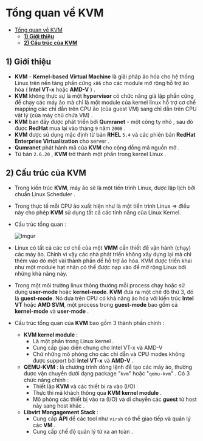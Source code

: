 # Tổng quan về KVM

- [Tổng quan về KVM](#tổng-quan-về-kvm)
  - [**1) Giới thiệu**](#1-giới-thiệu)
  - [**2) Cấu trúc của KVM**](#2-cấu-trúc-của-kvm)

## **1) Giới thiệu**
- **KVM** - **Kernel-based Virtual Machine** là giải pháp ảo hóa cho hệ thống Linux trên nền tảng phần cứng `x86` cho các module mở rộng hỗ trợ ảo hóa ( **Intel VT-x** hoặc **AMD-V** ) .
- **KVM** không thực sự là một **hypervisor** có chức năng giả lập phần cứng để chạy các máy ảo mà chỉ là một module của kernel linux hỗ trợ cơ chế mapping các chỉ dẫn trên CPU ảo (của guest VM) sang chỉ dẫn trên CPU vật lý (của máy chủ chứa VM) .
- **KVM** ban đầy được phát triển bởi **Qumranet** - một công ty nhỏ , sau đó được **RedHat** mua lại vào tháng `9` năm `2008` .
- **KVM** được sử dụng mặc định từ bản **RHEL** `5.4` và các phiên bản **RedHat Enterprise Virtualization** cho server .
- **Qumranet** phát hành mã của **KVM** cho cộng đồng mã nguồn mở .
- Từ bản `2.6.20` , **KVM** trở thành một phần trong kernel Linux .
## **2) Cấu trúc của KVM**
- Trong kiến trúc **KVM**, máy ảo sẽ là một tiến trình Linux, được lập lịch bởi chuẩn Linux Scheduler .
- Trong thực tế mỗi CPU ảo xuất hiện như là một tiến trình Linux => điều này cho phép **KVM** sử dụng tất cả các tính năng của Linux Kernel.
- Cấu trúc tổng quan :

    ![Imgur](https://i.imgur.com/r7P4kD3.png)

- Linux có tất cả các cơ chế của một **VMM** cần thiết để vận hành (chạy) các máy ảo. Chính vì vậy các nhà phát triển không xây dựng lại mà chỉ thêm vào đó một vài thành phần để hỗ trợ ảo hóa. KVM được triển khai như một module hạt nhân có thể được nạp vào để mở rộng Linux bởi những khả năng này.
- Trong một môi trường linux thông thường mỗi process chạy hoặc sử dụng **user-mode** hoặc **kernel-mode**. **KVM** đưa ra một chế độ thứ 3, đó là **guest-mode**. Nó dựa trên CPU có khả năng ảo hóa với kiến trúc **Intel VT** hoặc **AMD SVM**, một process trong **guest-mode** bao gồm cả **kernel-mode** và **user-mode** .
- Cấu trúc tổng quan của **KVM** bao gồm 3 thành phần chính :
    - **KVM kernel module** :
        - Là một phần trong Linux kernel .
        - Cung cấp giao diện chung cho Intel VT-x và AMD-V
        - Chứ những mô phỏng cho các chỉ dẫn và CPU modes không được support bởi **Intel VT-x** và **AMD-V** .
    - **QEMU-KVM** : là chương trình dòng lệnh để tạo các máy ảo, thường được vận chuyển dưới dạng package "`kvm`" hoặc "`qemu-kvm`" . Có 3 chức năng chính :
        - Thiết lập **KVM** và các thiết bị ra vào (I/O)
        - Thực thi mã khách thông qua **KVM kernel module** .
        - Mô phỏng các thiết bị vào ra (I/O) và di chuyển các **guest** từ host này sang host khác .
    - **Libvirt Mangagement Stack** :
        - Cung cấp **API** để các tool như `virsh` có thể giao tiếp và quản lý các **VM** .
        - Cung cấp chế độ quản lý từ xa an toàn .